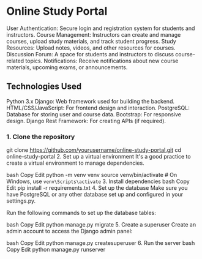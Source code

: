 # Online Study Portal

User Authentication: Secure login and registration system for students and instructors.
Course Management:   Instructors can create and manage courses, upload study materials, and track student progress.
Study Resources:     Upload notes, videos, and other resources for courses.
Discussion Forum:    A space for students and instructors to discuss course-related topics.
Notifications:       Receive notifications about new course materials, upcoming exams, or announcements.

## Technologies Used

Python 3.x
Django: Web framework used for building the backend.
HTML/CSS/JavaScript: For frontend design and interaction.
PostgreSQL: Database for storing user and course data.
Bootstrap: For responsive design.
Django Rest Framework: For creating APIs (if required).



### 1. Clone the repository


git clone https://github.com/yourusername/online-study-portal.git
cd online-study-portal
2. Set up a virtual environment
It's a good practice to create a virtual environment to manage dependencies.

bash
Copy
Edit
python -m venv venv
source venv/bin/activate  # On Windows, use `venv\Scripts\activate`
3. Install dependencies
bash
Copy
Edit
pip install -r requirements.txt
4. Set up the database
Make sure you have PostgreSQL or any other database set up and configured in your settings.py.

Run the following commands to set up the database tables:

bash
Copy
Edit
python manage.py migrate
5. Create a superuser
Create an admin account to access the Django admin panel:

bash
Copy
Edit
python manage.py createsuperuser
6. Run the server
bash
Copy
Edit
python manage.py runserver
